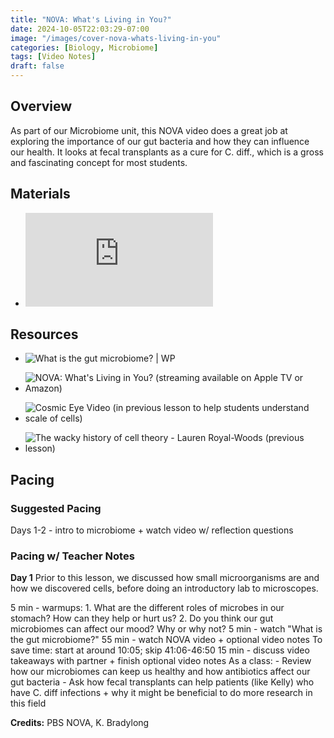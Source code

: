 ```yaml
---
title: "NOVA: What's Living in You?"
date: 2024-10-05T22:03:29-07:00
image: "/images/cover-nova-whats-living-in-you"
categories: [Biology, Microbiome]
tags: [Video Notes]
draft: false
---
```


## Overview

As part of our Microbiome unit, this NOVA video does a great job at exploring the importance of our gut bacteria and how they can influence our health. It looks at fecal transplants as a cure for C. diff., which is a gross and fascinating concept for most students.

## Materials

- ![Optional Video Notes, Credit: K. Bradylong](https://bradylong.weebly.com/uploads/2/6/6/7/26671985/video_guide_nova_wonderswhatslivinginyou.pdf)

## Resources

- ![What is the gut microbiome? | WP](https://youtu.be/d-Ln9NNj2KY?feature=shared)

- ![NOVA: What's Living in You? (streaming available on Apple TV or Amazon)](https://www.pbs.org/video/whats-living-you-preview-yrf9sr/)

- ![Cosmic Eye Video (in previous lesson to help students understand scale of cells)](https://youtu.be/8Are9dDbW24?feature=shared)

- ![The wacky history of cell theory - Lauren Royal-Woods (previous lesson)](https://youtu.be/4OpBylwH9DU?feature=shared)

## Pacing

### Suggested Pacing

Days 1-2 - intro to microbiome + watch video w/ reflection questions

### Pacing w/ Teacher Notes

**Day 1**
Prior to this lesson, we discussed how small microorganisms are and how we discovered cells, before doing an introductory lab to microscopes.

5 min - warmups:
    1. What are the different roles of microbes in our stomach? How can they help or hurt us?
    2. Do you think our gut microbiomes can affect our mood? Why or why not?
5 min - watch "What is the gut microbiome?"
55 min - watch NOVA video + optional video notes
    To save time: start at around 10:05; skip 41:06-46:50
15 min - discuss video takeaways with partner + finish optional video notes
    As a class:
        - Review how our microbiomes can keep us healthy and how antibiotics affect our gut bacteria
        - Ask how fecal transplants can help patients (like Kelly) who have C. diff infections + why it might be beneficial to do more research in this field

**Credits:** PBS NOVA, K. Bradylong
